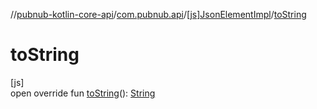 //[pubnub-kotlin-core-api](../../../index.md)/[com.pubnub.api](../index.md)/[[js]JsonElementImpl](index.md)/[toString](to-string.md)

# toString

[js]\
open override fun [toString](to-string.md)(): [String](https://kotlinlang.org/api/core/kotlin-stdlib/kotlin/-string/index.html)
